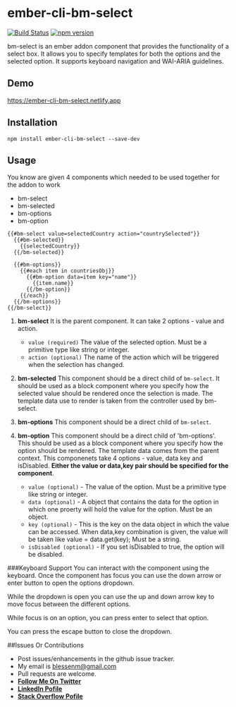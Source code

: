 # ember-cli-bm-select

[![Build Status](https://travis-ci.org/blessenm/ember-cli-bm-select.svg)](https://travis-ci.org/blessenm/ember-cli-bm-select)
[![npm version](https://badge.fury.io/js/ember-cli-bm-select.svg)](http://badge.fury.io/js/ember-cli-bm-select)

bm-select is an ember addon component that provides the functionality of a select box.
It allows you to specify templates for both the options and the selected option. It supports keyboard navigation and WAI-ARIA guidelines.

## Demo
https://ember-cli-bm-select.netlify.app

## Installation

```
npm install ember-cli-bm-select --save-dev
```

## Usage

You know are given 4 components which needed to be used together for the addon to work

* bm-select
* bm-selected
* bm-options
* bm-option


```
{{#bm-select value=selectedCountry action="countrySelected"}}
  {{#bm-selected}}
    {{selectedCountry}}
  {{/bm-selected}}

  {{#bm-options}}
    {{#each item in countriesObj}}
      {{#bm-option data=item key="name"}}
        {{item.name}}
      {{/bm-option}}
    {{/each}}
  {{/bm-options}}
{{/bm-select}}
```

1. __bm-select__
   It is the parent component. It can take 2 options - value and action.
   * `value (required)` The value of the selected option. Must be a primitive type like string or integer.
   * `action (optional)` The name of the action which will be triggered when the selection has changed.

2. __bm-selected__
   This component should be a direct child of `bm-select`. It should be used as a block component where you specify how the selected value should be rendered once the selection is made. The template data use to render is taken from the controller used by bm-select.

3. __bm-options__
   This component should be a direct child of `bm-select`.

4. __bm-option__
   This component should be a direct child of 'bm-options'. This should be used as a block component where you specify how the option should be rendered. The template data comes from the parent context. This componenets take 4 options - value, data key and isDisabled. __Either the value or data,key pair should be specified for the component__.
   * `value (optional)` - The value of the option. Must be a primitive type like string or integer.
   * `data (optional)` - A object that contains the data for the option in which one proerty will hold the value for the option. Must be an object.
   * `key (optional)` - This is the key on the data object in which the value can be accessed.
   When data,key combination is given, the value will be taken like value = data.get(key); Must be a string.
   * `isDisabled (optional)` - If you set isDisabled to true, the option will be disabled.

###Keyboard Support
You can interact with the component using the keyboard. Once the component has focus you can use the down arrow or enter button to open the options dropdown.

While the dropdown is open you can use the up and down arrow key to move focus between the different options.

While focus is on an option, you can press enter to select that option.

You can press the escape button to close the dropdown.

##Issues Or Contributions

* Post issues/enhancements in the github issue tracker.
*  My email is blessenm@gmail.com
*  Pull requests are welcome.
*  [__Follow Me On Twitter__](https://twitter.com/blessenm86 "Follow Me On Twitter")
*  [__LinkedIn Pofile__](http://in.linkedin.com/pub/blessan-mathew/24/605/730 "LinkedIn Profie")
*  [__Stack Overflow Pofile__](http://stackoverflow.com/users/548568/blessenm "Stack Overflow Pofile")
